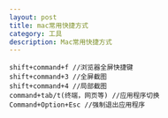 ```yaml
---
layout: post
title: mac常用快捷方式
category: 工具
description: Mac常用快捷方式
---
```


	shift+command+f //浏览器全屏快捷键 
	shift+command+3 //全屏截图
	shift+command+4 //局部截图
	command+tab/t(终端，网页等) //应用程序切换
	Command+Option+Esc //强制退出应用程序


 
 